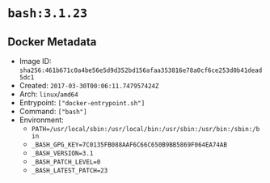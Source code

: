 # `bash:3.1.23`

## Docker Metadata

- Image ID: `sha256:461b671c0a4be56e5d9d352bd156afaa353816e78a0cf6ce253d0b41dead5dc1`
- Created: `2017-03-30T00:06:11.747957424Z`
- Arch: `linux`/`amd64`
- Entrypoint: `["docker-entrypoint.sh"]`
- Command: `["bash"]`
- Environment:
  - `PATH=/usr/local/sbin:/usr/local/bin:/usr/sbin:/usr/bin:/sbin:/bin`
  - `_BASH_GPG_KEY=7C0135FB088AAF6C66C650B9BB5869F064EA74AB`
  - `_BASH_VERSION=3.1`
  - `_BASH_PATCH_LEVEL=0`
  - `_BASH_LATEST_PATCH=23`

